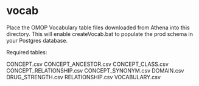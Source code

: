# vocab

Place the OMOP Vocabulary table files downloaded from Athena into this directory. This will enable createVocab.bat to populate the prod schema in your Postgres database.

Required tables:

CONCEPT.csv
CONCEPT_ANCESTOR.csv
CONCEPT_CLASS.csv
CONCEPT_RELATIONSHIP.csv
CONCEPT_SYNONYM.csv
DOMAIN.csv
DRUG_STRENGTH.csv
RELATIONSHIP.csv
VOCABULARY.csv